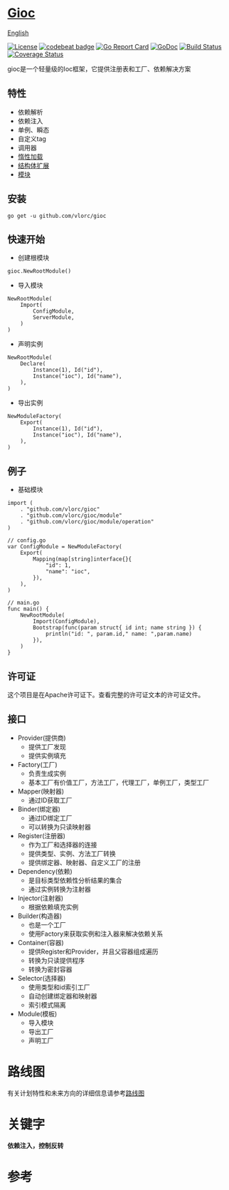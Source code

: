 
# [Gioc](https://github.com/vlorc/gioc)

[English](https://github.com/vlorc/gioc/blob/master/README.md)

[![License](https://img.shields.io/:license-apache-blue.svg)](https://opensource.org/licenses/Apache-2.0)
[![codebeat badge](https://codebeat.co/badges/c41b426c-4121-4dc8-99c2-f1b60574be64)](https://codebeat.co/projects/github-com-vlorc-gioc-master)
[![Go Report Card](https://goreportcard.com/badge/github.com/vlorc/gioc)](https://goreportcard.com/report/github.com/vlorc/gioc)
[![GoDoc](https://godoc.org/github.com/vlorc/gioc?status.svg)](https://godoc.org/github.com/vlorc/gioc)
[![Build Status](https://travis-ci.org/vlorc/gioc.svg?branch=master)](https://travis-ci.org/vlorc/gioc?branch=master)
[![Coverage Status](https://coveralls.io/repos/github/vlorc/gioc/badge.svg?branch=master)](https://coveralls.io/github/vlorc/gioc?branch=master)

gioc是一个轻量级的Ioc框架，它提供注册表和工厂、依赖解决方案

## 特性

* 依赖解析
* 依赖注入
* 单例、瞬态
* 自定义tag
* 调用器
* [惰性加载](https://github.com/vlorc/gioc/blob/master/examples/lazy/main.go)
* [结构体扩展](https://github.com/vlorc/gioc/blob/master/examples/depend/main.go)
* [模块](https://github.com/vlorc/gioc/blob/master/examples/module/main.go)

## 安装
	go get -u github.com/vlorc/gioc

## 快速开始

* 创建根模块
```golang
gioc.NewRootModule()
```

* 导入模块
```golang
NewRootModule(
    Import(
        ConfigModule,
        ServerModule,
    )
)
```

* 声明实例
```golang
NewRootModule(
    Declare(
        Instance(1), Id("id"),
        Instance("ioc"), Id("name"),
    ),
)
```

* 导出实例
```golang
NewModuleFactory(
    Export(
        Instance(1), Id("id"),
        Instance("ioc"), Id("name"),
    ),
)
```

## 例子

* 基础模块
```golang
import (
    . "github.com/vlorc/gioc"
    . "github.com/vlorc/gioc/module"
    . "github.com/vlorc/gioc/module/operation"
)

// config.go
var ConfigModule = NewModuleFactory(
    Export(
        Mapping(map[string]interface{}{
            "id": 1,
            "name": "ioc",
        }),
    ),
)

// main.go
func main() {
    NewRootModule(
        Import(ConfigModule),
        Bootstrap(func(param struct{ id int; name string }) {
            println("id: ", param.id," name: ",param.name)
        }),
    )
}
```

## 许可证

这个项目是在Apache许可证下。查看完整的许可证文本的许可证文件。

## 接口

+ Provider(提供商)
	+ 提供工厂发现
	+ 提供实例填充
+ Factory(工厂)
	+ 负责生成实例
	+ 基本工厂有价值工厂，方法工厂，代理工厂，单例工厂，类型工厂
+ Mapper(映射器)
	+ 通过ID获取工厂
+ Binder(绑定器)
	+ 通过ID绑定工厂
	+ 可以转换为只读映射器
+ Register(注册器)
	+ 作为工厂和选择器的连接
	+ 提供类型、实例、方法工厂转换
	+ 提供绑定器、映射器、自定义工厂的注册
+ Dependency(依赖)
	+ 是目标类型依赖性分析结果的集合
	+ 通过实例转换为注射器
+ Injector(注射器)
	+ 根据依赖填充实例
+ Builder(构造器)
	+ 也是一个工厂
	+ 使用Factory来获取实例和注入器来解决依赖关系
+ Container(容器)
	+ 提供Register和Provider，并且父容器组成遍历
	+ 转换为只读提供程序
	+ 转换为密封容器
+ Selector(选择器)
	+ 使用类型和id索引工厂
	+ 自动创建绑定器和映射器
	+ 索引模式隔离
+ Module(模板)
    + 导入模块
    + 导出工厂
    + 声明工厂


# 路线图
有关计划特性和未来方向的详细信息请参考[路线图](https://github.com/vlorc/gioc/blob/master/ROADMAP.md)

# 关键字

**依赖注入，控制反转**

# 参考
